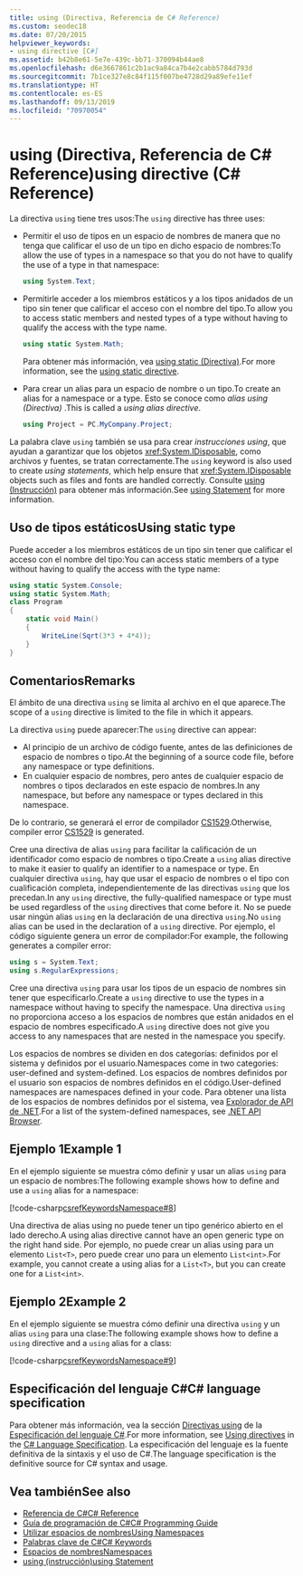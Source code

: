 ```yaml
---
title: using (Directiva, Referencia de C# Reference)
ms.custom: seodec18
ms.date: 07/20/2015
helpviewer_keywords:
- using directive [C#]
ms.assetid: b42b8e61-5e7e-439c-bb71-370094b44ae8
ms.openlocfilehash: d6e3667861c2b1ac9a84ca7b4e2cabb5784d793d
ms.sourcegitcommit: 7b1ce327e8c84f115f007be4728d29a89efe11ef
ms.translationtype: HT
ms.contentlocale: es-ES
ms.lasthandoff: 09/13/2019
ms.locfileid: "70970054"
---
```

# <a name="using-directive-c-reference"></a><span data-ttu-id="f7d1a-102">using (Directiva, Referencia de C# Reference)</span><span class="sxs-lookup"><span data-stu-id="f7d1a-102">using directive (C# Reference)</span></span>

<span data-ttu-id="f7d1a-103">La directiva `using` tiene tres usos:</span><span class="sxs-lookup"><span data-stu-id="f7d1a-103">The `using` directive has three uses:</span></span>

- <span data-ttu-id="f7d1a-104">Permitir el uso de tipos en un espacio de nombres de manera que no tenga que calificar el uso de un tipo en dicho espacio de nombres:</span><span class="sxs-lookup"><span data-stu-id="f7d1a-104">To allow the use of types in a namespace so that you do not have to qualify the use of a type in that namespace:</span></span>

    ```csharp
    using System.Text;
    ```

- <span data-ttu-id="f7d1a-105">Permitirle acceder a los miembros estáticos y a los tipos anidados de un tipo sin tener que calificar el acceso con el nombre del tipo.</span><span class="sxs-lookup"><span data-stu-id="f7d1a-105">To allow you to access static members and nested types of a type without having to qualify the access with the type name.</span></span>

    ```csharp
    using static System.Math;
    ```

    <span data-ttu-id="f7d1a-106">Para obtener más información, vea [using static (Directiva)](using-static.md).</span><span class="sxs-lookup"><span data-stu-id="f7d1a-106">For more information, see the [using static directive](using-static.md).</span></span>

- <span data-ttu-id="f7d1a-107">Para crear un alias para un espacio de nombre o un tipo.</span><span class="sxs-lookup"><span data-stu-id="f7d1a-107">To create an alias for a namespace or a type.</span></span> <span data-ttu-id="f7d1a-108">Esto se conoce como *alias using (Directiva)* .</span><span class="sxs-lookup"><span data-stu-id="f7d1a-108">This is called a *using alias directive*.</span></span>

    ```csharp
    using Project = PC.MyCompany.Project;
    ```

<span data-ttu-id="f7d1a-109">La palabra clave `using` también se usa para crear *instrucciones using*, que ayudan a garantizar que los objetos <xref:System.IDisposable>, como archivos y fuentes, se tratan correctamente.</span><span class="sxs-lookup"><span data-stu-id="f7d1a-109">The `using` keyword is also used to create *using statements*, which help ensure that <xref:System.IDisposable> objects such as files and fonts are handled correctly.</span></span> <span data-ttu-id="f7d1a-110">Consulte [using (Instrucción)](using-statement.md) para obtener más información.</span><span class="sxs-lookup"><span data-stu-id="f7d1a-110">See [using Statement](using-statement.md) for more information.</span></span>

## <a name="using-static-type"></a><span data-ttu-id="f7d1a-111">Uso de tipos estáticos</span><span class="sxs-lookup"><span data-stu-id="f7d1a-111">Using static type</span></span>

<span data-ttu-id="f7d1a-112">Puede acceder a los miembros estáticos de un tipo sin tener que calificar el acceso con el nombre del tipo:</span><span class="sxs-lookup"><span data-stu-id="f7d1a-112">You can access static members of a type without having to qualify the access with the type name:</span></span>

```csharp
using static System.Console;
using static System.Math;
class Program
{
    static void Main()
    {
        WriteLine(Sqrt(3*3 + 4*4));
    }
}
```

## <a name="remarks"></a><span data-ttu-id="f7d1a-113">Comentarios</span><span class="sxs-lookup"><span data-stu-id="f7d1a-113">Remarks</span></span>

<span data-ttu-id="f7d1a-114">El ámbito de una directiva `using` se limita al archivo en el que aparece.</span><span class="sxs-lookup"><span data-stu-id="f7d1a-114">The scope of a `using` directive is limited to the file in which it appears.</span></span>

<span data-ttu-id="f7d1a-115">La directiva `using` puede aparecer:</span><span class="sxs-lookup"><span data-stu-id="f7d1a-115">The `using` directive can appear:</span></span>

- <span data-ttu-id="f7d1a-116">Al principio de un archivo de código fuente, antes de las definiciones de espacio de nombres o tipo.</span><span class="sxs-lookup"><span data-stu-id="f7d1a-116">At the beginning of a source code file, before any namespace or type definitions.</span></span>
- <span data-ttu-id="f7d1a-117">En cualquier espacio de nombres, pero antes de cualquier espacio de nombres o tipos declarados en este espacio de nombres.</span><span class="sxs-lookup"><span data-stu-id="f7d1a-117">In any namespace, but before any namespace or types declared in this namespace.</span></span>

<span data-ttu-id="f7d1a-118">De lo contrario, se generará el error de compilador [CS1529](../../misc/cs1529.md).</span><span class="sxs-lookup"><span data-stu-id="f7d1a-118">Otherwise, compiler error [CS1529](../../misc/cs1529.md) is generated.</span></span>

<span data-ttu-id="f7d1a-119">Cree una directiva de alias `using` para facilitar la calificación de un identificador como espacio de nombres o tipo.</span><span class="sxs-lookup"><span data-stu-id="f7d1a-119">Create a `using` alias directive to make it easier to qualify an identifier to a namespace or type.</span></span> <span data-ttu-id="f7d1a-120">En cualquier directiva `using`, hay que usar el espacio de nombres o el tipo con cualificación completa, independientemente de las directivas `using` que los precedan.</span><span class="sxs-lookup"><span data-stu-id="f7d1a-120">In any `using` directive, the fully-qualified namespace or type must be used regardless of the `using` directives that come before it.</span></span> <span data-ttu-id="f7d1a-121">No se puede usar ningún alias `using` en la declaración de una directiva `using`.</span><span class="sxs-lookup"><span data-stu-id="f7d1a-121">No `using` alias can be used in the declaration of a `using` directive.</span></span> <span data-ttu-id="f7d1a-122">Por ejemplo, el código siguiente genera un error de compilador:</span><span class="sxs-lookup"><span data-stu-id="f7d1a-122">For example, the following generates a compiler error:</span></span>

```csharp
using s = System.Text;
using s.RegularExpressions;
```

<span data-ttu-id="f7d1a-123">Cree una directiva `using` para usar los tipos de un espacio de nombres sin tener que especificarlo.</span><span class="sxs-lookup"><span data-stu-id="f7d1a-123">Create a `using` directive to use the types in a namespace without having to specify the namespace.</span></span> <span data-ttu-id="f7d1a-124">Una directiva `using` no proporciona acceso a los espacios de nombres que están anidados en el espacio de nombres especificado.</span><span class="sxs-lookup"><span data-stu-id="f7d1a-124">A `using` directive does not give you access to any namespaces that are nested in the namespace you specify.</span></span>

<span data-ttu-id="f7d1a-125">Los espacios de nombres se dividen en dos categorías: definidos por el sistema y definidos por el usuario.</span><span class="sxs-lookup"><span data-stu-id="f7d1a-125">Namespaces come in two categories: user-defined and system-defined.</span></span> <span data-ttu-id="f7d1a-126">Los espacios de nombres definidos por el usuario son espacios de nombres definidos en el código.</span><span class="sxs-lookup"><span data-stu-id="f7d1a-126">User-defined namespaces are namespaces defined in your code.</span></span> <span data-ttu-id="f7d1a-127">Para obtener una lista de los espacios de nombres definidos por el sistema, vea [Explorador de API de .NET](../../../../api/index.md).</span><span class="sxs-lookup"><span data-stu-id="f7d1a-127">For a list of the system-defined namespaces, see [.NET API Browser](../../../../api/index.md).</span></span>

## <a name="example-1"></a><span data-ttu-id="f7d1a-128">Ejemplo 1</span><span class="sxs-lookup"><span data-stu-id="f7d1a-128">Example 1</span></span>

<span data-ttu-id="f7d1a-129">En el ejemplo siguiente se muestra cómo definir y usar un alias `using` para un espacio de nombres:</span><span class="sxs-lookup"><span data-stu-id="f7d1a-129">The following example shows how to define and use a `using` alias for a namespace:</span></span>

[!code-csharp[csrefKeywordsNamespace#8](~/samples/snippets/csharp/VS_Snippets_VBCSharp/csrefKeywordsNamespace/CS/csrefKeywordsNamespace2.cs#8)]

<span data-ttu-id="f7d1a-130">Una directiva de alias using no puede tener un tipo genérico abierto en el lado derecho.</span><span class="sxs-lookup"><span data-stu-id="f7d1a-130">A using alias directive cannot have an open generic type on the right hand side.</span></span> <span data-ttu-id="f7d1a-131">Por ejemplo, no puede crear un alias using para un elemento `List<T>`, pero puede crear uno para un elemento `List<int>`.</span><span class="sxs-lookup"><span data-stu-id="f7d1a-131">For example, you cannot create a using alias for a `List<T>`, but you can create one for a `List<int>`.</span></span>

## <a name="example-2"></a><span data-ttu-id="f7d1a-132">Ejemplo 2</span><span class="sxs-lookup"><span data-stu-id="f7d1a-132">Example 2</span></span>

<span data-ttu-id="f7d1a-133">En el ejemplo siguiente se muestra cómo definir una directiva `using` y un alias `using` para una clase:</span><span class="sxs-lookup"><span data-stu-id="f7d1a-133">The following example shows how to define a `using` directive and a `using` alias for a class:</span></span>

[!code-csharp[csrefKeywordsNamespace#9](~/samples/snippets/csharp/VS_Snippets_VBCSharp/csrefKeywordsNamespace/CS/csrefKeywordsNamespace2.cs#9)]

## <a name="c-language-specification"></a><span data-ttu-id="f7d1a-134">Especificación del lenguaje C#</span><span class="sxs-lookup"><span data-stu-id="f7d1a-134">C# language specification</span></span>

<span data-ttu-id="f7d1a-135">Para obtener más información, vea la sección [Directivas using](~/_csharplang/spec/namespaces.md#using-directives) de la [Especificación del lenguaje C#](../language-specification/index.md).</span><span class="sxs-lookup"><span data-stu-id="f7d1a-135">For more information, see [Using directives](~/_csharplang/spec/namespaces.md#using-directives) in the [C# Language Specification](../language-specification/index.md).</span></span> <span data-ttu-id="f7d1a-136">La especificación del lenguaje es la fuente definitiva de la sintaxis y el uso de C#.</span><span class="sxs-lookup"><span data-stu-id="f7d1a-136">The language specification is the definitive source for C# syntax and usage.</span></span>

## <a name="see-also"></a><span data-ttu-id="f7d1a-137">Vea también</span><span class="sxs-lookup"><span data-stu-id="f7d1a-137">See also</span></span>

- [<span data-ttu-id="f7d1a-138">Referencia de C#</span><span class="sxs-lookup"><span data-stu-id="f7d1a-138">C# Reference</span></span>](../index.md)
- [<span data-ttu-id="f7d1a-139">Guía de programación de C#</span><span class="sxs-lookup"><span data-stu-id="f7d1a-139">C# Programming Guide</span></span>](../../programming-guide/index.md)
- [<span data-ttu-id="f7d1a-140">Utilizar espacios de nombres</span><span class="sxs-lookup"><span data-stu-id="f7d1a-140">Using Namespaces</span></span>](../../programming-guide/namespaces/using-namespaces.md)
- [<span data-ttu-id="f7d1a-141">Palabras clave de C#</span><span class="sxs-lookup"><span data-stu-id="f7d1a-141">C# Keywords</span></span>](index.md)
- [<span data-ttu-id="f7d1a-142">Espacios de nombres</span><span class="sxs-lookup"><span data-stu-id="f7d1a-142">Namespaces</span></span>](../../programming-guide/namespaces/index.md)
- [<span data-ttu-id="f7d1a-143">using (instrucción)</span><span class="sxs-lookup"><span data-stu-id="f7d1a-143">using Statement</span></span>](using-statement.md)
